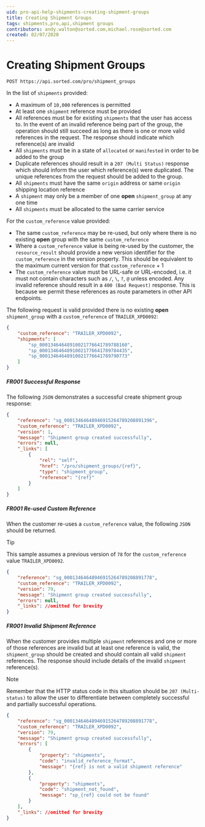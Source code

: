 ```yaml
---
uid: pro-api-help-shipments-creating-shipment-groups
title: Creating Shipment Groups
tags: shipments,pro,api,shipment groups
contributors: andy.walton@sorted.com,michael.rose@sorted.com
created: 02/07/2020
---
```

# Creating Shipment Groups

`POST https://api.sorted.com/pro/shipment_groups`

In the list of `shipments` provided:

- A maximum of `10,000` references is permitted
- At least one `shipment` reference must be provided
- All references must be for existing `shipments` that the user has access to. In the event of an invalid reference being part of the group, the operation should still succeed as long as there is one or more valid references in the request. The response should indicate which reference(s) are invalid
- All `shipments` must be in a state of `allocated` or `manifested` in order to be added to the group
- Duplicate references should result in a `207 (Multi Status)` response which should inform the user which reference(s) were duplicated. The unique references from the request should be added to the group.
- All `shipments` must have the same `origin` address or same `origin` shipping location reference
- A `shipment` may only be a member of one **open** `shipment_group` at any one time
- All `shipments` must be allocated to the same carrier service

For the `custom_reference` value provided:

- The same `custom_reference` may be re-used, but only where there is no existing **open** group with the same `custom_reference`
- Where a `custom_reference` value is being re-used by the customer, the `resource_result` should provide a new version identifier for the `custom_reference` in the version property. This should be equivalent to the maximum current version for that `custom_reference` + 1
- The `custom_reference` value must be URL-safe or URL-encoded, i.e. it must not contain characters such as `/`, `\`, `?`, `@` unless encoded. Any invalid reference should result in a `400 (Bad Request)` response. This is because we permit these references as route parameters in other API endpoints.

The following request is valid provided there is no existing **open** `shipment_group` with a `custom_reference` of `TRAILER_XPD0092`:

```json
{
    "custom_reference": "TRAILER_XPD0092",
    "shipments": [
        "sp_00013464648910021776641789788160",
        "sp_00013464648910021776641789784435",
        "sp_00013464648910021776641789790773"
    ]
}
```

##### FR001 Successful Response

The following `JSON` demonstrates a successful create shipment group response:

```json
{
    "reference": "sg_00013464648946915264789208891396",
    "custom_reference": "TRAILER_XPD0092",
    "version": 1,
    "message": "Shipment group created successfully",
    "errors": null,
    "_links": [
        {
            "rel": "self",
            "href": "/pro/shipment_groups/{ref}",
            "type": "shipment_group",
            "reference": "{ref}"
        }
    ]
}
```

##### FR001 Re-used Custom Reference

When the customer re-uses a `custom_reference` value, the following `JSON` should be returned.

> [!TIP]
> This sample assumes a previous version of `78` for the `custom_reference` value `TRAILER_XPD0092`.

```json
{
    "reference": "sg_00013464648946915264789208891778",
    "custom_reference": "TRAILER_XPD0092",
    "version": 79,
    "message": "Shipment group created successfully",
    "errors": null,
    "_links": //omitted for brevity
}
```

##### FR001 Invalid Shipment Reference

When the customer provides multiple `shipment` references and one or more of those references are invalid but at least one reference is valid, the `shipment_group` should be created and should contain all valid `shipment` references. The response should include details of the invalid `shipment` reference(s).

> [!NOTE]
> Remember that the HTTP status code in this situation should be `207 (Multi-status)` to allow the user to differentiate between completely successful and partially successful operations.

```json
{
    "reference": "sg_00013464648946915264789208891778",
    "custom_reference": "TRAILER_XPD0092",
    "version": 79,
    "message": "Shipment group created successfully",
    "errors": [
        {
            "property": "shipments",
            "code": "invalid_reference_format",
            "message": "{ref} is not a valid shipment reference"
        },
        {
            "property": "shipments",
            "code": "shipment_not_found",
            "message": "sp_{ref} could not be found"
        }
    ],
    "_links": //omitted for brevity
}
```
